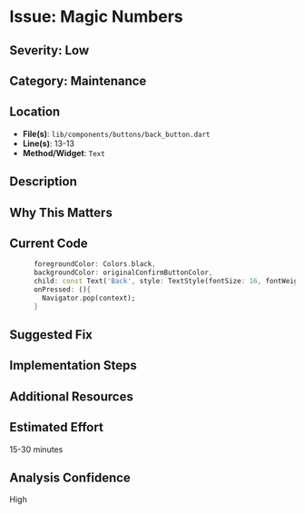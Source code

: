 # Issue: Magic Numbers

## Severity: Low

## Category: Maintenance

## Location
- **File(s)**: `lib/components/buttons/back_button.dart`
- **Line(s)**: 13-13
- **Method/Widget**: `Text`

## Description


## Why This Matters


## Current Code
```dart
      foregroundColor: Colors.black,
      backgroundColor: originalConfirmButtonColor,
      child: const Text('Back', style: TextStyle(fontSize: 16, fontWeight: FontWeight.bold)),
      onPressed: (){
        Navigator.pop(context);
      }
```

## Suggested Fix


## Implementation Steps


## Additional Resources


## Estimated Effort
15-30 minutes

## Analysis Confidence
High
